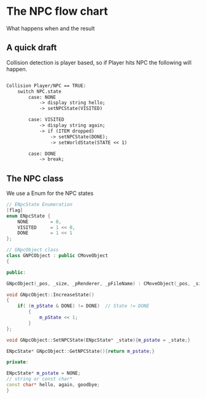 # The NPC flow chart

What happens when and the result

## A quick draft

Collision detection is player based, so if Player hits NPC the following will happen.

```txt

Collision Player/NPC == TRUE:
    switch NPC.state
        case: NONE   
            -> display string hello;
            -> setNPCState(VISITED)

        case: VISITED 
            -> display string again;
            -> if (ITEM dropped)
                -> setNPCState(DONE);
                -> setWorldState(STATE << 1)

        case: DONE
            -> break; 

```

## The NPC class

We use a Enum for the NPC states

```cpp
// ENpcState Enumeration
[flag]
enum ENpcState {
    NONE        = 0,
    VISITED     = 1 << 0,
    DONE        = 1 << 1
};

```

```cpp
// GNpcObject class
class GNPCObject : public CMoveObject
{

public:

GNpcObject(_pos, _size, _pRenderer, _pFileName) : CMoveObject(_pos, _size, _pRenderer, _pFileName) ;

void GNpcObject::IncreaseState()
{
    if( (m_pState & DONE) != DONE)  // State != DONE
        {
            m_pState << 1;
        }
};

void GNpcObject::SetNPCState(ENpcState* _state){m_pstate = _state;}

ENpcState* GNpcObject::GetNPCState(){return m_pstate;}

private:

ENpcState* m_pstate = NONE;
// string or const char*
const char* hello, again, goodbye;
}

```